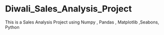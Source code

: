 # Diwali_Sales_Analysis_Project

This is a Sales Analysis Project using Numpy , Pandas , Matplotlib ,Seabons, Python
